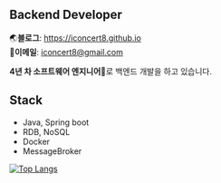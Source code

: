 ## Backend Developer
🌏**블로그**: https://iconcert8.github.io  
📧**이메일**: iconcert8@gmail.com

**4년 차 소프트웨어 엔지니어**👷로 백엔드 개발을 하고 있습니다.

## Stack
- Java, Spring boot
- RDB, NoSQL
- Docker
- MessageBroker
  
[![Top Langs](https://github-readme-stats.vercel.app/api/top-langs/?username=iconcert8&layout=compact)](https://github.com/anuraghazra/github-readme-stats)


<!--
**iconcert8/iconcert8** is a ✨ _special_ ✨ repository because its `README.md` (this file) appears on your GitHub profile.

Here are some ideas to get you started:

- 🔭 I’m currently working on ...
- 🌱 I’m currently learning ...
- 👯 I’m looking to collaborate on ...
- 🤔 I’m looking for help with ...
- 💬 Ask me about ...
- 📫 How to reach me: ...
- 😄 Pronouns: ...
- ⚡ Fun fact: ...
-->
